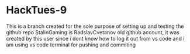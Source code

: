 # HackTues-9
This is a branch created for the sole purpose of setting up and testing the github repo
StalinGaming is RadslavCvetanov old github account, it was created by this user since i dont know how to log it out from vs code and i am using vs code terminal for pushing and commiting
